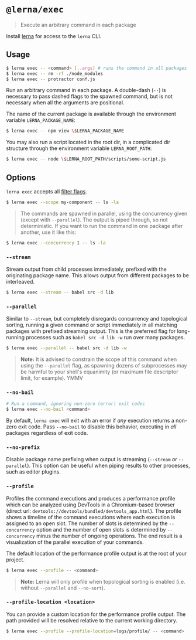 # `@lerna/exec`

> Execute an arbitrary command in each package

Install [lerna](https://www.npmjs.com/package/lerna) for access to the `lerna`
CLI.

## Usage

```sh
$ lerna exec -- <command> [..args] # runs the command in all packages
$ lerna exec -- rm -rf ./node_modules
$ lerna exec -- protractor conf.js
```

Run an arbitrary command in each package. A double-dash (`--`) is necessary to
pass dashed flags to the spawned command, but is not necessary when all the
arguments are positional.

The name of the current package is available through the environment variable
`LERNA_PACKAGE_NAME`:

```sh
$ lerna exec -- npm view \$LERNA_PACKAGE_NAME
```

You may also run a script located in the root dir, in a complicated dir
structure through the environment variable `LERNA_ROOT_PATH`:

```sh
$ lerna exec -- node \$LERNA_ROOT_PATH/scripts/some-script.js
```

## Options

`lerna exec` accepts all
[filter flags](https://www.npmjs.com/package/@lerna/filter-options).

```sh
$ lerna exec --scope my-component -- ls -la
```

> The commands are spawned in parallel, using the concurrency given (except with
> `--parallel`). The output is piped through, so not deterministic. If you want
> to run the command in one package after another, use it like this:

```sh
$ lerna exec --concurrency 1 -- ls -la
```

### `--stream`

Stream output from child processes immediately, prefixed with the originating
package name. This allows output from different packages to be interleaved.

```sh
$ lerna exec --stream -- babel src -d lib
```

### `--parallel`

Similar to `--stream`, but completely disregards concurrency and topological
sorting, running a given command or script immediately in all matching packages
with prefixed streaming output. This is the preferred flag for long-running
processes such as `babel src -d lib -w` run over many packages.

```sh
$ lerna exec --parallel -- babel src -d lib -w
```

> **Note:** It is advised to constrain the scope of this command when using the
> `--parallel` flag, as spawning dozens of subprocesses may be harmful to your
> shell's equanimity (or maximum file descriptor limit, for example). YMMV

### `--no-bail`

```sh
# Run a command, ignoring non-zero (error) exit codes
$ lerna exec --no-bail <command>
```

By default, `lerna exec` will exit with an error if _any_ execution returns a
non-zero exit code. Pass `--no-bail` to disable this behavior, executing in
_all_ packages regardless of exit code.

### `--no-prefix`

Disable package name prefixing when output is streaming (`--stream` _or_
`--parallel`). This option can be useful when piping results to other processes,
such as editor plugins.

### `--profile`

Profiles the command executions and produces a performance profile which can be
analyzed using DevTools in a Chromium-based browser (direct url:
`devtools://devtools/bundled/devtools_app.html`). The profile shows a timeline
of the command executions where each execution is assigned to an open slot. The
number of slots is determined by the `--concurrency` option and the number of
open slots is determined by `--concurrency` minus the number of ongoing
operations. The end result is a visualization of the parallel execution of your
commands.

The default location of the performance profile output is at the root of your
project.

```sh
$ lerna exec --profile -- <command>
```

> **Note:** Lerna will only profile when topological sorting is enabled (i.e.
> without `--parallel` and `--no-sort`).

### `--profile-location <location>`

You can provide a custom location for the performance profile output. The path
provided will be resolved relative to the current working directory.

```sh
$ lerna exec --profile --profile-location=logs/profile/ -- <command>
```
